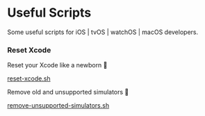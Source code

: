 # Useful Scripts

Some useful scripts for iOS | tvOS | watchOS | macOS developers. 

### Reset Xcode

Reset your Xcode like a newborn 🐣

[reset-xcode.sh](https://github.com/gurhub/useful-scripts/blob/master/reset-xcode.sh)

Remove old and unsupported simulators 🧹

[remove-unsupported-simulators.sh](https://github.com/gurhub/useful-scripts/blob/master/remove-unsupported-simulators.sh)









